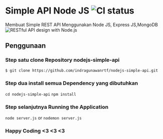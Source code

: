 # Simple API Node JS ![CI status](https://img.shields.io/badge/build-passing-brightgreen.svg)

Membuat Simple REST API Menggunakan Node JS, Express JS,MongoDB
![RESTful API design with Node.js](https://cdn-images-1.medium.com/max/2000/1*jjYC9tuf4C3HkHCP5PcKTA.jpeg "RESTful API design with Node.js")

## Penggunaan

### Step satu clone Repository nodejs-simple-api
`$ git clone https://github.com/indragunawanrtf/nodejs-simple-api.git`

### Step dua install semua Dependency yang dibutuhkan
`cd nodejs-simple-api`
`npm install`

### Step selanjutnya Running the Application
`node server.js` or
`nodemon server.js`

### Happy Coding <3 <3 <3
